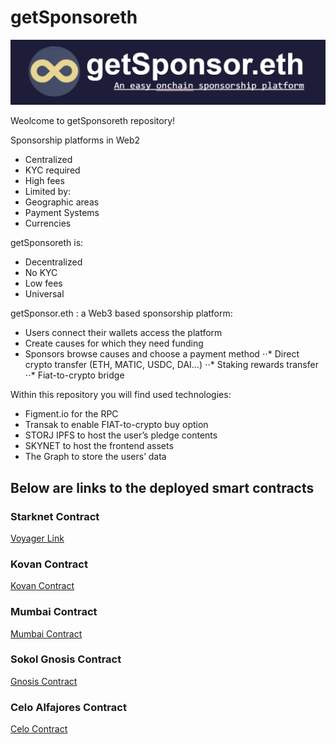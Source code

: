 # getSponsoreth

![getSponsorethlogo](./img/getSponsor.PNG)

Weolcome to getSponsoreth repository!

Sponsorship platforms in Web2
- Centralized
- KYC required
- High fees
- Limited by:
 - Geographic areas
 - Payment Systems
 - Currencies

getSponsoreth is:
- Decentralized
- No KYC
- Low fees
- Universal

getSponsor.eth : a Web3 based sponsorship platform:
- Users connect their wallets access the platform
- Create causes for which they need funding
- Sponsors browse causes and choose a payment method
⋅⋅* Direct crypto transfer (ETH, MATIC, USDC, DAI…)
⋅⋅* Staking rewards transfer
⋅⋅* Fiat-to-crypto bridge


Within this repository you will find used technologies:
- Figment.io for the RPC
- Transak to enable FIAT-to-crypto buy option
- STORJ IPFS to host the user’s pledge contents
- SKYNET to host the frontend assets
- The Graph to store the users’ data

## Below are links to the deployed smart contracts

### Starknet Contract
[Voyager Link](https://goerli.voyager.online/contract/0x00dc504d0dd1c97c459d62bc486658cc46d1aa51493a466f62f8ae050ccd8e43#readContract)

### Kovan Contract
[Kovan Contract](https://kovan.etherscan.io/address/0xF58a11de9Ce9a32aA6dae1630C9b4d3810C6f12C#code)

### Mumbai Contract
[Mumbai Contract](https://mumbai.polygonscan.com/address/0x36DD9D9ecF2D8805FC5939188b26aC669202b2e1#code)

### Sokol Gnosis Contract
[Gnosis Contract](https://blockscout.com/poa/sokol/address/0xC9d405431baA5304F14EA4A721f2f625e19Bee79/transactions)

### Celo  Alfajores Contract
[Celo Contract](https://alfajores-blockscout.celo-testnet.org/address/0xC9d405431baA5304F14EA4A721f2f625e19Bee79/transactions)

